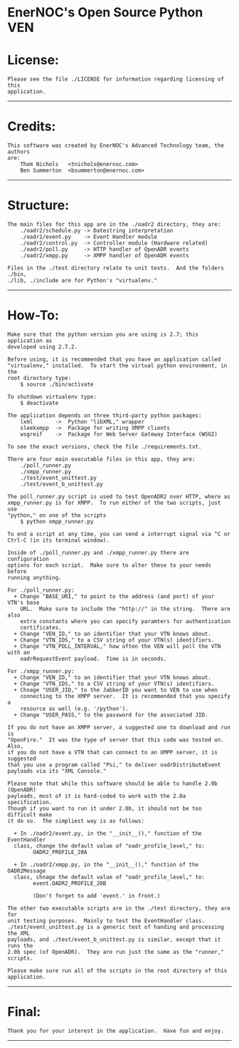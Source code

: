 # EnerNOC's Open Source Python VEN #

License:
========
    Please see the file ./LICENSE for information regarding licensing of this
    application.

----------------

Credits:
========
    This software was created by EnerNOC's Advanced Technology team, the authors
    are:
        Thom Nichols   <tnichols@enernoc.com>
        Ben Summerton  <bsummerton@enernoc.com>

----------------

Structure:
==========
    The main files for this app are in the ./oadr2 directory, they are:
        ./oadr2/schedule.py -> Datestring interpretation
        ./oadr2/event.py    -> Event Handler module
        ./oadr2/control.py  -> Controller module (Hardware related)
        ./oadr2/poll.py     -> HTTP handler of OpenADR events
        ./oadr2/xmpp.py     -> XMPP handler of OpenADR events

    Files in the ./test directory relate to unit tests.  And the folders ./bin,
    ./lib, ./include are for Python's "virtualenv."

----------------

How-To:
=======
    Make sure that the python version you are using is 2.7; this application as
    developed using 2.7.2.

    Before using, it is recommended that you have an application called
    "virtualenv," installed.  To start the virtual python environment, in the
    root directory type:
        $ source ./bin/activate

    To shutdown virtualenv type:
        $ deactivate

    The application depends on three third-party python packages:
        lxml       ->  Python "libXML," wrapper
        sleekxmpp  ->  Package for writing XMPP clients 
        wsgreif    ->  Package for Web Server Gateway Interface (WSGI)

    To see the exact versions, check the file ./requirements.txt.

    There are four main executable files in this app, they are:
        ./poll_runner.py
        ./xmpp_runner.py
        ./test/event_unittest.py
        ./test/event_b_unittest.py

    The poll_runner.py script is used to test OpenADR2 over HTTP, where as
    xmpp_runner.py is for XMPP.  To run either of the two scripts, just use
    "python," on one of the scripts
        $ python xmpp_runner.py

    To end a script at any time, you can send a interrupt signal via ^C or
    Ctrl-C (in its terminal window).

    Inside of ./poll_runner.py and ./xmpp_runner.py there are configuration
    options for each script.  Make sure to alter these to your needs before
    running anything.

    For ./poll_runner.py:
      + Change "BASE_URI," to point to the address (and port) of your VTN's base
        URL.  Make sure to include the "http://" in the string.  There are also
        extra constants where you can specify paramters for authentication
        certificates.
      + Change "VEN_ID," to an identifier that your VTN knows about.
      + Change "VTN_IDS," to a CSV string of your VTN(s) identifiers.
      + Change "VTN_POLL_INTERVAL," how often the VEN will poll the VTN with an
        oadrRequestEvent payload.  Time is in seconds.

    For ./xmpp_runner.py:
      + Change "VEN_ID," to an identifier that your VTN knows about.
      + Change "VTN_IDS," to a CSV string of your VTN(s) identifiers.
      + Chnage "USER_JID," to the JabberID you want to VEN to use when
        connecting to the XMPP server.  It is recommended that you specify a
        resource as well (e.g. '/python').
      + Change "USER_PASS," to the password for the associated JID.

    If you do not have an XMPP server, a suggested one to download and run is
    "OpenFire."  It was the type of server that this code was tested on.  Also,
    if you do not have a VTN that can connect to an XMPP server, it is suggested
    that you use a program called "Psi," to deliver oadrDistributeEvent
    payloads via its "XML Console."

    Please note that while this software should be able to handle 2.0b (OpenADR)
    payloads, most of it is hard-coded to work with the 2.0a specification.
    Though if you want to run it under 2.0b, it should not be too difficult make
    it do so.  The simpliest way is as follows:
        
      + In ./oadr2/event.py, in the "__init__()," function of the EventHandler
      class, change the default value of "oadr_profile_level," to:
            OADR2_PROFILE_20A
    
      + In ./oadr2/xmpp.py, in the "__init__()," function of the OADR2Message
      class, chnage the default value of "oadr_profile_level," to:
            event.OADR2_PROFILE_20B

            (Don't forget to add 'event.' in front.)

    The other two executable scripts are in the ./test directory, they are for
    unit testing purposes.  Mainly to test the EventHandler class.
    ./test/event_unittest.py is a generic test of handing and processing the XML
    payloads, and ./test/event_b_unittest.py is similar, except that it runs the
    2.0b spec (of OpenADR).  They are run just the same as the "runner,"
    scripts.

    Please make sure run all of the scripts in the root directory of this
    application.

----------------

Final:
======
    
    Thank you for your interest in the application.  Have fun and enjoy.

----------------


